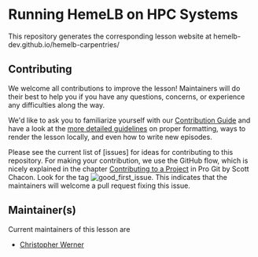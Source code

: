 # Running HemeLB on HPC Systems

This repository generates the corresponding lesson website
at hemelb-dev.github.io/hemelb-carpentries/

## Contributing

We welcome all contributions to improve the lesson! Maintainers will do their best to
help you if you have any
questions, concerns, or experience any difficulties along the way.

We'd like to ask you to familiarize yourself with our
[Contribution Guide](CONTRIBUTING.md) and have a look at
the [more detailed guidelines][lesson-example] on proper formatting, ways
to render the lesson locally, and even how to write new episodes.

Please see the current list of [issues]
for ideas for contributing to this
repository. For making your contribution, we use the GitHub flow, which is
nicely explained in the chapter
[Contributing to a Project](http://git-scm.com/book/en/v2/GitHub-Contributing-to-a-Project)
in Pro Git by Scott Chacon.
Look for the tag
![good_first_issue](https://img.shields.io/badge/-good%20first%20issue-gold.svg). This
indicates that the maintainers will welcome a pull request fixing this issue.  


## Maintainer(s)

Current maintainers of this lesson are 

* [Christopher Werner](https://github.com/cilwerner)

<!---
## Authors

A list of contributors to the lesson can be found in [AUTHORS](AUTHORS)

## Citation

To cite this lesson, please consult with [CITATION](CITATION)

-->

[lesson-example]: https://carpentries.github.io/lesson-example
